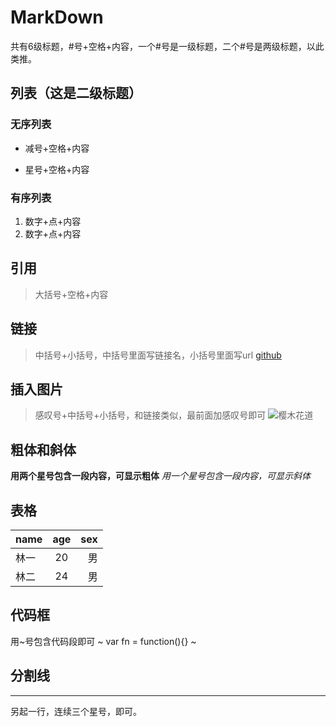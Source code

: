 # MarkDown 
共有6级标题，#号+空格+内容，一个#号是一级标题，二个#号是两级标题，以此类推。
## 列表（这是二级标题）
### 无序列表
- 减号+空格+内容
* 星号+空格+内容
### 有序列表
1. 数字+点+内容
2. 数字+点+内容
## 引用
> 大括号+空格+内容
## 链接
> 中括号+小括号，中括号里面写链接名，小括号里面写url 
> [github](https://github.com/qiongliu)
## 插入图片
> 感叹号+中括号+小括号，和链接类似，最前面加感叹号即可
> ![樱木花道](http://image.baidu.com/search/detail?ct=503316480&z=0&ipn=d&word=%E6%A8%B1%E6%9C%A8%E8%8A%B1%E9%81%93&step_word=&hs=0&pn=13&spn=0&di=3416970150&pi=0&rn=1&tn=baiduimagedetail&is=0%2C0&istype=2&ie=utf-8&oe=utf-8&in=&cl=2&lm=-1&st=-1&cs=3488908161%2C4116252813&os=2447785885%2C1009662808&simid=0%2C0&adpicid=0&ln=1975&fr=&fmq=1477290555571_R&fm=result&ic=0&s=undefined&se=&sme=&tab=0&width=&height=&face=undefined&ist=&jit=&cg=&bdtype=0&oriquery=&objurl=http%3A%2F%2Fimgsrc.baidu.com%2Fforum%2Fw%3D580%2Fsign%3D742cb566bf315c6043956be7bdb0cbe6%2F6fe10e2a6059252d40f80477379b033b5ab5b9eb.jpg&fromurl=ippr_z2C%24qAzdH3FAzdH3Fptjkw_z%26e3Bkwt17_z%26e3Bv54AzdH3FrAzdH3Fnnn09b0bca&gsm=0&rpstart=0&rpnum=0)
## 粗体和斜体
**用两个星号包含一段内容，可显示粗体**
*用一个星号包含一段内容，可显示斜体*
## 表格
| name  | age  | sex |
| ------|:----:|----:|
| 林一  |  20  |  男 | 
| 林二  |  24  |  男 |
## 代码框
用~号包含代码段即可
~ var fn = function(){} ~
## 分割线
***
另起一行，连续三个星号，即可。
